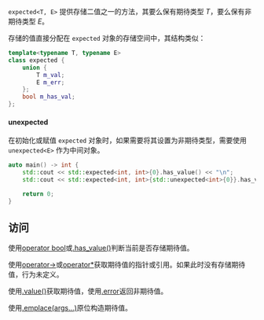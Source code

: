 `expected<T, E>` 提供存储二值之一的方法，其要么保有期待类型 _T_，要么保有非期待类型 _E_。

存储的值直接分配在 `expected` 对象的存储空间中，其结构类似：

```cpp
template<typename T, typename E>
class expected {
    union {
        T m_val;
        E m_err;
    };
    bool m_has_val;
};
```

#### unexpected

在初始化或赋值 `expected` 对象时，如果需要将其设置为非期待类型，需要使用 `unexpected<E>` 作为中间对象。

```cpp
auto main() -> int {
    std::cout << std::expected<int, int>{0}.has_value() << "\n";                       // true
    std::cout << std::expected<int, int>{std::unexpected<int>{0}}.has_value() << "\n"; // false

    return 0;
}
```







## 访问

使用[operator bool]()或[.has_value()]()判断当前是否存储期待值。

使用[operator->]()或[operator*]()获取期待值的指针或引用。如果此时没有存储期待值，行为未定义。

使用[.value()]()获取期待值，使用[.error]()返回非期待值。

使用[.emplace(args...)]()原位构造期待值。



